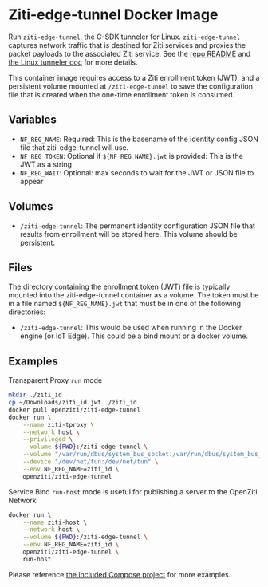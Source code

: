 # Ziti-edge-tunnel Docker Image

Run `ziti-edge-tunnel`, the C-SDK tunneler for Linux. `ziti-edge-tunnel` captures
network traffic that is destined for Ziti services and proxies the packet payloads
to the associated Ziti service. See the [repo README](../README.md) and [the Linux tunneler doc](https://openziti.github.io/ziti/clients/linux.html) for more details.

This container image requires access to a Ziti enrollment token (JWT), and a persistent
volume mounted at `/ziti-edge-tunnel` to save the configuration file that is created
when the one-time enrollment token is consumed.

## Variables

- `NF_REG_NAME`: Required: This is the basename of the identity config JSON file that ziti-edge-tunnel will use.
- `NF_REG_TOKEN`: Optional if `${NF_REG_NAME}.jwt` is provided: This is the JWT as a string
- `NF_REG_WAIT`: Optional: max seconds to wait for the JWT or JSON file to appear

## Volumes

- `/ziti-edge-tunnel`: The permanent identity configuration JSON file that results from enrollment will be stored
  here. This volume should be persistent.

## Files

The directory containing the enrollment token (JWT) file is typically mounted into the ziti-edge-tunnel container as a volume.
The token must be in a file named `${NF_REG_NAME}.jwt` that must be in one of the
following directories:

- `/ziti-edge-tunnel`: This would be used when running in the Docker engine (or IoT Edge).
   This could be a bind mount or a docker volume.

## Examples

Transparent Proxy `run` mode

```bash
mkdir ./ziti_id
cp ~/Downloads/ziti_id.jwt ./ziti_id
docker pull openziti/ziti-edge-tunnel
docker run \
    --name ziti-tproxy \
    --network host \
    --privileged \
    --volume ${PWD}:/ziti-edge-tunnel \
    --volume "/var/run/dbus/system_bus_socket:/var/run/dbus/system_bus_socket" \
    --device "/dev/net/tun:/dev/net/tun" \
    --env NF_REG_NAME=ziti_id \
    openziti/ziti-edge-tunnel
```

Service Bind `run-host` mode is useful for publishing a server to the OpenZiti Network

```bash
docker run \
    --name ziti-host \
    --network host \
    --volume ${PWD}:/ziti-edge-tunnel \
    --env NF_REG_NAME=ziti_id \
    openziti/ziti-edge-tunnel \
    run-host
```

Please reference [the included Compose project](docker-compose.yml) for more examples.